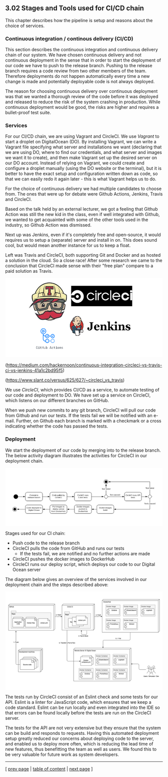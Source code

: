 ## 3.02 Stages and Tools used for CI/CD chain
This chapter describes how the pipeline is setup and reasons about the choice of services.

### Continuous integration / continous delivery (CI/CD)
This section describes the continuous integration and continuous delivery chain of our system. We have chosen continuous delivery and not continuous deployment in the sense that in order to start the deployment of our code we have to push to the release branch. Pushing to the release branch requires a code review from two other members of the team. Therefore deployments do not happen automatically every time a new change is made and potentially deployable code is not always deployed. 

The reason for choosing continuous delivery over continuous deployment was that we wanted a thorough review of the code before it was deployed and released to reduce the risk of the system crashing in production. While continuous deployment would be good, the risks are higher and requires a bullet-proof test suite.

### Services
For our CI/CD chain, we are using Vagrant and CircleCI.
We use *Vagrant* to start a droplet on DigitalOcean (DO). By installing Vagrant, we can write a Vagrant file specifying what server and installations we want (declaring that we are using DO, where to find our credentials, and what server and images we want it to create), and then make Vagrant set up the desired server on our DO account. Instead of relying on Vagrant, we could create and configure a droplet manually (using the DO website or the terminal), but it is better to have the exact setup and configuration written down as code, so that we can easily redo it again later - this is what Vagrant helps us to do.

For the choice of continuous delivery we had multiple candidates to choose from. The ones that were up for debate were Github Actions, Jenkins, Travis and CircleCI.

Based on the talk held by an external lecturer, we got a feeling that Github Action was still the new kid in the class, even if well integrated with Github, we wanted to get acquainted with some of the other tools used in the industry, so Github Action was dismissed.

Next up was Jenkins, even if it's completely free and open-source, it would requires us to setup a (separate) server and install in on. This does sound cool, but would mean another instance for us to keep a float.

Left was Travis and CircleCI, both supporting Git and Docker and as hosted a solution in the cloud. So a close race!
After some research we came to the conclusion that CircleCI made sense with their "free plan" compare to a paid solution as Travis.

![CI companies](../images/ch3_ci_logos.png)

(https://medium.com/hackernoon/continuous-integration-circleci-vs-travis-ci-vs-jenkins-41a1c2bd95f5)

(https://www.slant.co/versus/625/627/~circleci_vs_travis)

We use *CircleCI*, which provides CI/CD as a service, to automate testing of our code and deployment to DO. We have set up a service on CircleCI, which listens on our different branches on GitHub.

When we push new commits to any git branch, CircleCI will pull our code from Github and run our tests. If the tests fail we will be notified with an e-mail. Further, on Github each branch is marked with a checkmark or a cross indicating whether the code has passed the tests.

### Deployment
We start the deployment of our code by merging into to the release branch. The below activity diagram illustrates the activities for CircleCI in our deployment chain.
<div style="background-color:white;border:10px solid white">

![Our deployment chain](../images/ch3-CI_CD.png)
</div>

Stages used for our CI chain:
- Push code to the release branch
- CircleCI pulls the code from GitHub and runs our tests
    - If the tests fail, we are notified and no further actions are made
- CircleCI pushes the docker images to DockerHub
- CircleCI runs our deploy script, which deploys our code to our Digital Ocean server

The diagram below gives an overview of the services involved in our deployment chain and the steps described above:
<div style="background-color:white;border:10px solid white">

![Deployment services](../images/ch3-CI_CD-services-overview.png)

</div>

The tests run by CircleCI consist of an Eslint check and some tests for our API. Eslint is a linter for JavaScript code, which ensures that we keep a code standard. Eslint can be run locally and even integrated into the IDE so that errors can be found locally before the tests are run on the CircleCI server. 

The tests for the API are not very extensive but they ensure that the system can be build and responds to requests. Having this automated deployment setup greatly reduced our concerns about deploying code to the server, and enabled us to deploy more often, which is reducing the lead time of new features, thus benefitting the team as well as users. We found this to be very valuable for future work as system developers.

---
[ [prev page](../chapters/301_repo_and_branch_strategy.md) | [table of content](../table_of_content.md) | [next page](../chapters/303_monitoring_and_logging.md) ]
